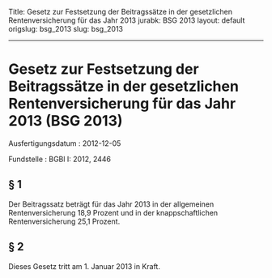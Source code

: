 Title: Gesetz zur Festsetzung der Beitragssätze in der gesetzlichen Rentenversicherung
  für das Jahr 2013
jurabk: BSG 2013
layout: default
origslug: bsg_2013
slug: bsg_2013

---

# Gesetz zur Festsetzung der Beitragssätze in der gesetzlichen Rentenversicherung für das Jahr 2013 (BSG 2013)

Ausfertigungsdatum
:   2012-12-05

Fundstelle
:   BGBl I: 2012, 2446


## § 1

Der Beitragssatz beträgt für das Jahr 2013 in der allgemeinen
Rentenversicherung 18,9 Prozent und in der knappschaftlichen
Rentenversicherung 25,1 Prozent.


## § 2

Dieses Gesetz tritt am 1. Januar 2013 in Kraft.

